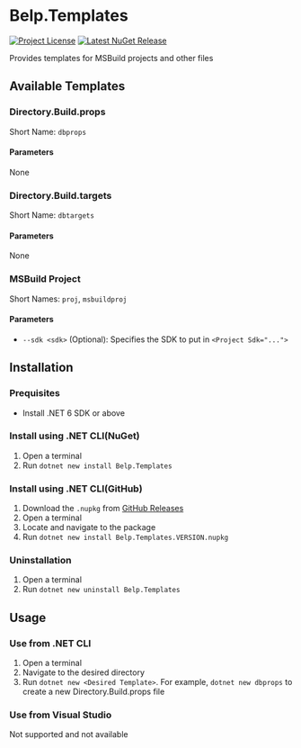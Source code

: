 # Belp.Templates
[![Project License](https://img.shields.io/badge/license-MIT-green?style=flat-square "License")](https://github.com/Arthri/Belp/blob/02b63f4be263d747f3078a0568bf235bf021d0cd/LICENSE) [![Latest NuGet Release](https://img.shields.io/nuget/v/Belp.Templates?style=flat-square "Latest NuGet Release")](https://www.nuget.org/packages/Belp.Templates/latest)

Provides templates for MSBuild projects and other files

## Available Templates

### Directory.Build.props
Short Name: `dbprops`

#### Parameters
None

### Directory.Build.targets
Short Name: `dbtargets`

#### Parameters
None

### MSBuild Project
Short Names: `proj`, `msbuildproj`

#### Parameters
- `--sdk <sdk>` (Optional): Specifies the SDK to put in `<Project Sdk="...">`

## Installation

### Prequisites
- Install .NET 6 SDK or above

### Install using .NET CLI(NuGet)
1. Open a terminal
1. Run `dotnet new install Belp.Templates`

### Install using .NET CLI(GitHub)
1. Download the `.nupkg` from [GitHub Releases](https://github.com/Arthri/Belp/releases/latest)
1. Open a terminal
1. Locate and navigate to the package
1. Run `dotnet new install Belp.Templates.VERSION.nupkg`

### Uninstallation
1. Open a terminal
1. Run `dotnet new uninstall Belp.Templates`

## Usage

### Use from .NET CLI
1. Open a terminal
1. Navigate to the desired directory
1. Run `dotnet new <Desired Template>`. For example, `dotnet new dbprops` to create a new Directory.Build.props file

### Use from Visual Studio
Not supported and not available
